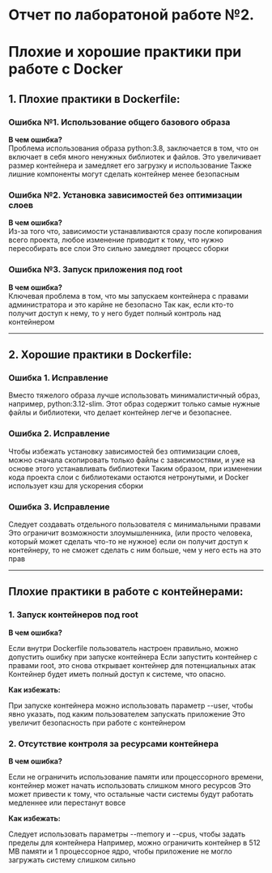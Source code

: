# Отчет по лаборатоной работе №2.
# Плохие и хорошие практики при работе с Docker

## 1. Плохие практики в Dockerfile:

### Ошибка №1. Использование общего базового образа

**В чем ошибка?**  
Проблема использования образа python:3.8, заключается в том, что он включает в себя много ненужных библиотек и файлов. Это увеличивает размер контейнера и замедляет его загрузку и использование
Также лишние компоненты могут сделать контейнер менее безопасным

### Ошибка №2. Установка зависимостей без оптимизации слоев

**В чем ошибка?**  
Из-за того что, зависимости устанавливаются сразу после копирования всего проекта, любое изменение приводит к тому, что нужно пересобирать все слои
Это сильно замедляет процесс сборки


### Ошибка №3. Запуск приложения под root

**В чем ошибка?**  
Ключевая проблема  в том, что мы запускаем контейнера с правами администратора и это карйне не безопасно 
Так как, если кто-то получит доступ к нему, то у него будет полный контроль над контейнером

---

## 2. Хорошие практики в Dockerfile:

### Ошибка 1. Исправление

Вместо тяжелого образа лучше использовать минималистичный образ, например, python:3.12-slim.
Этот образ содержит только самые нужные файлы и библиотеки, что делает контейнер легче и безопаснее.


### Ошибка 2. Исправление

Чтобы избежать установку зависимостей без оптимизации слоев, можно сначала скопировать только файлы с зависимостями, и уже на основе этого устанавливать библиотеки
Таким образом, при изменении кода проекта слои с библиотеками остаются нетронутыми, и Docker использует кэш для ускорения сборки


### Ошибка 3. Исправление

Следует создавать отдельного пользователя с минимальными правами
Это ограничит возможности злоумышленника, (или просто человека, который может сделать что-то не нужное) если он получит доступ к контейнеру, то не сможет сделать с ним больше, чем у него есть на это прав

---

## Плохие практики в работе с контейнерами:

### 1. Запуск контейнеров под root

**В чем ошибка?** 

Если внутри Dockerfile пользователь настроен правильно, можно допустить ошибку при запуске контейнера
Если запустить контейнер с правами root, это снова открывает контейнер для потенциальных атак
Контейнер будет иметь полный доступ к системе, что опасно.

**Как избежать:**

При запуске контейнера можно использовать параметр --user, чтобы явно указать, под каким пользователем запускать приложение
Это увеличит безопасность при работе с контейнером


### 2. Отсутствие контроля за ресурсами контейнера
**В чем ошибка?**

Если не ограничить использование памяти или процессорного времени, контейнер может начать использовать слишком много ресурсов
Это может привести к тому, что остальные части системы будут работать медленнее или перестанут вовсе  

**Как избежать:**

Следует использовать параметры --memory и --cpus, чтобы задать пределы для контейнера
Например, можно ограничить контейнер в 512 MB памяти и 1 процессорное ядро, чтобы приложение не могло загружать систему слишком сильно


